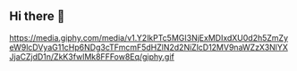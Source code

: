 ## Hi there 👋

https://media.giphy.com/media/v1.Y2lkPTc5MGI3NjExMDIxdXU0d2h5ZmZyeW9lcDVyaG11cHp6NDg3cTFmcmF5dHZlN2d2NiZlcD12MV9naWZzX3NlYXJjaCZjdD1n/ZkK3fwlMk8FFFow8Eq/giphy.gif

<!--
**loek-sn/loek-sn** is a ✨ _special_ ✨ repository because its `README.md` (this file) appears on your GitHub profile.

Here are some ideas to get you started:

- 🔭 I’m currently working on ...
- 🌱 I’m currently learning ...
- 👯 I’m looking to collaborate on ...
- 🤔 I’m looking for help with ...
- 💬 Ask me about ...
- 📫 How to reach me: ...
- 😄 Pronouns: ...
- ⚡ Fun fact: ...
-->
